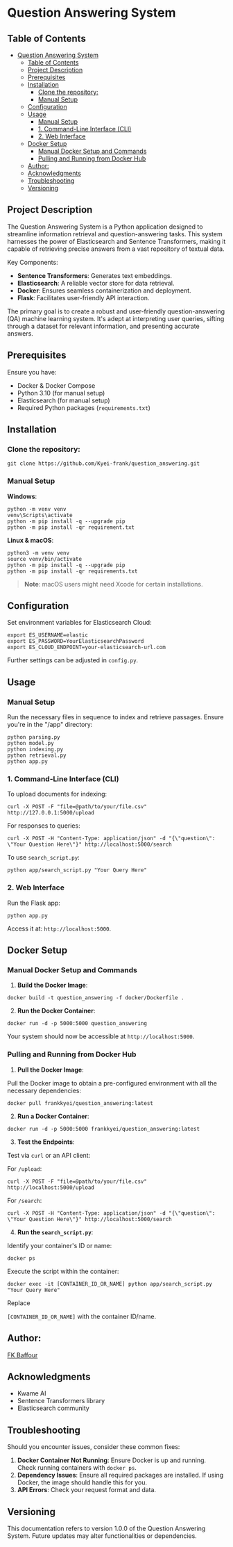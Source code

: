 # Question Answering System

## Table of Contents

- [Question Answering System](#question-answering-system)
  - [Table of Contents](#table-of-contents)
  - [Project Description](#project-description)
  - [Prerequisites](#prerequisites)
  - [Installation](#installation)
    - [Clone the repository:](#clone-the-repository)
    - [Manual Setup](#manual-setup)
  - [Configuration](#configuration)
  - [Usage](#usage)
    - [Manual Setup](#manual-setup-1)
    - [1. Command-Line Interface (CLI)](#1-command-line-interface-cli)
    - [2. Web Interface](#2-web-interface)
  - [Docker Setup](#docker-setup)
    - [Manual Docker Setup and Commands](#manual-docker-setup-and-commands)
    - [Pulling and Running from Docker Hub](#pulling-and-running-from-docker-hub)
  - [Author:](#author)
  - [Acknowledgments](#acknowledgments)
  - [Troubleshooting](#troubleshooting)
  - [Versioning](#versioning)

## Project Description

The Question Answering System is a Python application designed to streamline information retrieval and question-answering tasks. This system harnesses the power of Elasticsearch and Sentence Transformers, making it capable of retrieving precise answers from a vast repository of textual data.

Key Components:
- **Sentence Transformers**: Generates text embeddings.
- **Elasticsearch**: A reliable vector store for data retrieval.
- **Docker**: Ensures seamless containerization and deployment.
- **Flask**: Facilitates user-friendly API interaction.

The primary goal is to create a robust and user-friendly question-answering (QA) machine learning system. It's adept at interpreting user queries, sifting through a dataset for relevant information, and presenting accurate answers.

## Prerequisites

Ensure you have:

- Docker & Docker Compose
- Python 3.10 (for manual setup)
- Elasticsearch (for manual setup)
- Required Python packages (`requirements.txt`)

## Installation

### Clone the repository:

```
git clone https://github.com/Kyei-frank/question_answering.git
```

### Manual Setup

**Windows**:

```
python -m venv venv
venv\Scripts\activate
python -m pip install -q --upgrade pip
python -m pip install -qr requirement.txt
```

**Linux & macOS**:

```
python3 -m venv venv
source venv/bin/activate
python -m pip install -q --upgrade pip
python -m pip install -qr requirements.txt
```

> **Note**: macOS users might need Xcode for certain installations.

## Configuration

Set environment variables for Elasticsearch Cloud:

```
export ES_USERNAME=elastic
export ES_PASSWORD=YourElasticsearchPassword
export ES_CLOUD_ENDPOINT=your-elasticsearch-url.com
```

Further settings can be adjusted in `config.py`.

## Usage

### Manual Setup

Run the necessary files in sequence to index and retrieve passages. Ensure you're in the "/app" directory:

```
python parsing.py
python model.py
python indexing.py
python retrieval.py
python app.py
```

### 1. Command-Line Interface (CLI)

To upload documents for indexing:

```
curl -X POST -F "file=@path/to/your/file.csv" http://127.0.0.1:5000/upload
```

For responses to queries:

```
curl -X POST -H "Content-Type: application/json" -d "{\"question\": \"Your Question Here\"}" http://localhost:5000/search
```

To use `search_script.py`:

```
python app/search_script.py "Your Query Here"
```

### 2. Web Interface

Run the Flask app:

```
python app.py
```

Access it at: `http://localhost:5000`.

## Docker Setup

### Manual Docker Setup and Commands

1. **Build the Docker Image**:

```
docker build -t question_answering -f docker/Dockerfile .
```

2. **Run the Docker Container**:

```
docker run -d -p 5000:5000 question_answering
```

Your system should now be accessible at `http://localhost:5000`.

### Pulling and Running from Docker Hub 

1. **Pull the Docker Image**:

Pull the Docker image to obtain a pre-configured environment with all the necessary dependencies:

```
docker pull frankkyei/question_answering:latest
```

2. **Run a Docker Container**:

```
docker run -d -p 5000:5000 frankkyei/question_answering:latest
```

3. **Test the Endpoints**:

Test via `curl` or an API client:

For `/upload`:

```
curl -X POST -F "file=@path/to/your/file.csv" http://localhost:5000/upload
```

For `/search`:

```
curl -X POST -H "Content-Type: application/json" -d "{\"question\": \"Your Question Here\"}" http://localhost:5000/search
```

4. **Run the `search_script.py`**:

Identify your container's ID or name:

```
docker ps
```

Execute the script within the container:

```
docker exec -it [CONTAINER_ID_OR_NAME] python app/search_script.py "Your Query Here"
```

Replace

 `[CONTAINER_ID_OR_NAME]` with the container ID/name.

## Author:

[FK Baffour](https://www.linkedin.com/in/frank-kyei-baffour-403b60100/)

## Acknowledgments

- Kwame AI
- Sentence Transformers library
- Elasticsearch community

## Troubleshooting

Should you encounter issues, consider these common fixes:

1. **Docker Container Not Running**: Ensure Docker is up and running. Check running containers with `docker ps`.
2. **Dependency Issues**: Ensure all required packages are installed. If using Docker, the image should handle this for you.
3. **API Errors**: Check your request format and data.

## Versioning

This documentation refers to version 1.0.0 of the Question Answering System. Future updates may alter functionalities or dependencies.